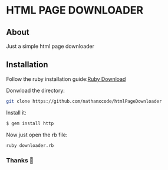 # HTML PAGE DOWNLOADER

## About
Just a simple html page downloader

## Installation

Follow the ruby installation guide:[Ruby Download](https://www.ruby-lang.org/en/downloads/)



Donwload the directory:
```bash
git clone https://github.com/nathanxcode/htmlPageDownloader
```

Install it:
```bash
$ gem install http
```

Now just open the rb file:
```bash
ruby downloader.rb
```
	
	
	
### Thanks 🙏
